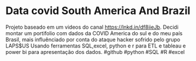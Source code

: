 # Data covid South America And Brazil
Projeto baseado em um videos do canal https://lnkd.in/df8iieJb. Decidi montar um portifolio com dados da COVID America do sul e do meu país Brasil, mais influênciado por conta do ataque hacker sofrido pelo grupo LAPS$US Usando ferramentas SQL,excel, python e r para ETL e tableau e power bi para apresentação dos dados. #github #python #SQL #R #excel
